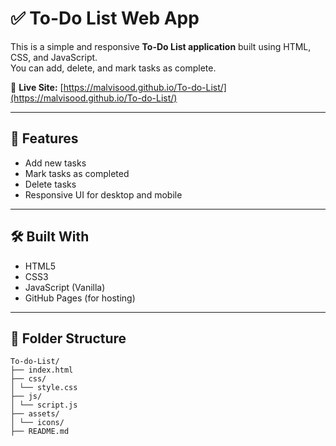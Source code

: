 # ✅ To-Do List Web App

This is a simple and responsive **To-Do List application** built using HTML, CSS, and JavaScript.  
You can add, delete, and mark tasks as complete.

🔗 **Live Site:** [https://malvisood.github.io/To-do-List/](https://malvisood.github.io/To-do-List/)

---

## 🚀 Features

- Add new tasks
- Mark tasks as completed
- Delete tasks
- Responsive UI for desktop and mobile

---

## 🛠️ Built With

- HTML5
- CSS3
- JavaScript (Vanilla)
- GitHub Pages (for hosting)

---

## 📁 Folder Structure

```
To-do-List/
├── index.html
├── css/
│ └── style.css
├── js/
│ └── script.js
├── assets/
│ └── icons/
├── README.md
```
